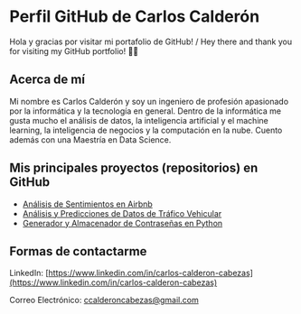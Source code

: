 <!---
![image](https://github.com/carlos-calderon-cabezas/carlos-calderon-cabezas/assets/156715991/cd25895a-f838-4d04-99b0-d38cec313e4c)
--->

# Perfil GitHub de Carlos Calderón

Hola y gracias por visitar mi portafolio de GitHub! / Hey there and thank you for visiting my GitHub portfolio! 🐙🐱

## Acerca de mí

Mi nombre es Carlos Calderón y soy un ingeniero de profesión apasionado por la informática y la tecnología en general. Dentro de la informática me gusta mucho el análisis de datos, la inteligencia artificial y el machine learning, la inteligencia de negocios y la computación en la nube. Cuento además con una Maestría en Data Science.

## Mis principales proyectos (repositorios) en GitHub

- [Análisis de Sentimientos en Airbnb](https://github.com/carlos-calderon-cabezas/airbnb-sentiment-analysis)
- [Análisis y Predicciones de Datos de Tráfico Vehicular](https://github.com/carlos-calderon-cabezas/traffic-analysis)
- [Generador y Almacenador de Contraseñas en Python](https://github.com/carlos-calderon-cabezas/simple-password-generator)

## Formas de contactarme

LinkedIn: [https://www.linkedin.com/in/carlos-calderon-cabezas](https://www.linkedin.com/in/carlos-calderon-cabezas)

Correo Electrónico: [ccalderoncabezas@gmail.com](mailto:ccalderoncabezas@gmail.com)



<!---
- 👋 Hi, I’m @cjcalderon9804
- 👀 I’m interested in ...
- 🌱 I’m currently learning ...
- 💞️ I’m looking to collaborate on ...
- 📫 How to reach me ...
- 😄 Pronouns: ...
- ⚡ Fun fact: ...
--->

<!---
cjcalderon9804/cjcalderon9804 is a ✨ special ✨ repository because its `README.md` (this file) appears on your GitHub profile.
You can click the Preview link to take a look at your changes.
--->
